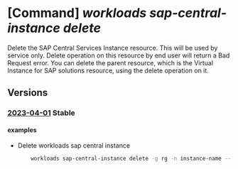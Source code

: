 # [Command] _workloads sap-central-instance delete_

Delete the SAP Central Services Instance resource. This will be used by service only. Delete operation on this resource by end user will return a Bad Request error. You can delete the parent resource, which is the Virtual Instance for SAP solutions resource, using the delete operation on it.

## Versions

### [2023-04-01](/Resources/mgmt-plane/L3N1YnNjcmlwdGlvbnMve30vcmVzb3VyY2Vncm91cHMve30vcHJvdmlkZXJzL21pY3Jvc29mdC53b3JrbG9hZHMvc2FwdmlydHVhbGluc3RhbmNlcy97fS9jZW50cmFsaW5zdGFuY2VzL3t9/2023-04-01.xml) **Stable**

<!-- mgmt-plane /subscriptions/{}/resourcegroups/{}/providers/microsoft.workloads/sapvirtualinstances/{}/centralinstances/{} 2023-04-01 -->

#### examples

- Delete workloads sap central instance
    ```bash
        workloads sap-central-instance delete -g rg -n instance-name --vis-name name -y
    ```
